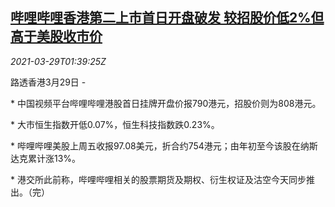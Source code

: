 <!--1616983262000-->
[哔哩哔哩香港第二上市首日开盘破发 较招股价低2%但高于美股收市价](https://cn.reuters.com/article/bilibili-debut-hk0329-mon-idCNKBS2BL04A)
------

<div><i>2021-03-29T01:39:25Z</i></div><p>路透香港3月29日 -</p><p>* 中国视频平台哔哩哔哩港股首日挂牌开盘价报790港元，招股价则为808港元。</p><p>* 大市恒生指数开低0.07%，恒生科技指数跌0.23%。</p><p>* 哔哩哔哩美股上周五收报97.08美元，折合约754港元；由年初至今该股在纳斯达克累计涨13%。</p><p>* 港交所此前称，哔哩哔哩相关的股票期货及期权、衍生权证及沽空今天同步推出。（完）</p>
